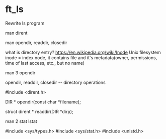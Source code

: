 # ft_ls
Rewrite ls program

man dirent

man opendir, readdir, closedir

what is directory entry? https://en.wikipedia.org/wiki/Inode
Unix filesystem
inode = index node, it contains file and it's metadata(owner, permissions, time of last access, etc., but no name)

man 3 opendir

opendir, readdir, closedir -- directory operations

#include <dirent.h>

DIR *
     opendir(const char *filename);

struct dirent *
     readdir(DIR *dirp);



man 2 stat  lstat

#include <sys/types.h>
#include <sys/stat.h>
#include <unistd.h>
